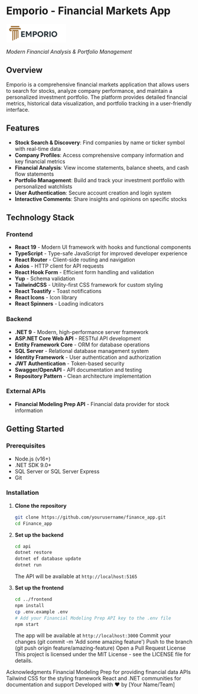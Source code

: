 # Emporio - Financial Markets App

![Emporio Logo](frontend/src/Components/Navbar/logo.png)

*Modern Financial Analysis & Portfolio Management*

## Overview

Emporio is a comprehensive financial markets application that allows users to search for stocks, analyze company performance, and maintain a personalized investment portfolio. The platform provides detailed financial metrics, historical data visualization, and portfolio tracking in a user-friendly interface.

## Features

- **Stock Search & Discovery**: Find companies by name or ticker symbol with real-time data
- **Company Profiles**: Access comprehensive company information and key financial metrics
- **Financial Analysis**: View income statements, balance sheets, and cash flow statements
- **Portfolio Management**: Build and track your investment portfolio with personalized watchlists
- **User Authentication**: Secure account creation and login system
- **Interactive Comments**: Share insights and opinions on specific stocks

## Technology Stack

### Frontend
- **React 19** - Modern UI framework with hooks and functional components
- **TypeScript** - Type-safe JavaScript for improved developer experience
- **React Router** - Client-side routing and navigation
- **Axios** - HTTP client for API requests
- **React Hook Form** - Efficient form handling and validation
- **Yup** - Schema validation
- **TailwindCSS** - Utility-first CSS framework for custom styling
- **React Toastify** - Toast notifications
- **React Icons** - Icon library
- **React Spinners** - Loading indicators

### Backend
- **.NET 9** - Modern, high-performance server framework
- **ASP.NET Core Web API** - RESTful API development
- **Entity Framework Core** - ORM for database operations
- **SQL Server** - Relational database management system
- **Identity Framework** - User authentication and authorization
- **JWT Authentication** - Token-based security
- **Swagger/OpenAPI** - API documentation and testing
- **Repository Pattern** - Clean architecture implementation

### External APIs
- **Financial Modeling Prep API** - Financial data provider for stock information

## Getting Started

### Prerequisites

- Node.js (v16+)
- .NET SDK 9.0+
- SQL Server or SQL Server Express
- Git

### Installation

1. **Clone the repository**
   ```bash
   git clone https://github.com/yourusername/finance_app.git
   cd Finance_app
   ```

2. **Set up the backend**
   ```bash
   cd api
   dotnet restore
   dotnet ef database update
   dotnet run
   ```
   The API will be available at `http://localhost:5165`

3. **Set up the frontend**
   ```bash
   cd ../frontend
   npm install
   cp .env.example .env
   # Add your Financial Modeling Prep API key to the .env file
   npm start
   ```
   The app will be available at `http://localhost:3000`
Commit your changes (git commit -m 'Add some amazing feature')
Push to the branch (git push origin feature/amazing-feature)
Open a Pull Request
License
This project is licensed under the MIT License - see the LICENSE file for details.

Acknowledgments
Financial Modeling Prep for providing financial data APIs
Tailwind CSS for the styling framework
React and .NET communities for documentation and support
Developed with ❤️ by [Your Name/Team]